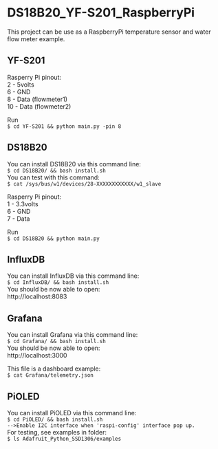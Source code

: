 # DS18B20_YF-S201_RaspberryPi
This project can be use as a RaspberryPi temperature sensor and water flow meter example. 

## YF-S201
Rasperry Pi pinout:<br>
2 - 5volts<br>
6 - GND<br>
8  - Data (flowmeter1)<br>
10 - Data (flowmeter2)<br>

Run<br>
`
$ cd YF-S201 && python main.py -pin 8
`

## DS18B20
You can install DS18B20 via this command line:<br>
`
$ cd DS18B20/ && bash install.sh
`
<br>You can test with this command:<br>
`
$ cat /sys/bus/w1/devices/28-XXXXXXXXXXXX/w1_slave
`

Rasperry Pi pinout:<br>
1 - 3.3volts<br>
6 - GND<br>
7 - Data<br>

Run<br>
`
$ cd DS18B20 && python main.py
`

## InfluxDB
You can install InfluxDB via this command line:<br>
`
$ cd InfluxDB/ && bash install.sh
`
<br>You should be now able to open:<br>
http://localhost:8083<br>

## Grafana
You can install Grafana via this command line:<br>
`
$ cd Grafana/ && bash install.sh
`
<br>You should be now able to open:<br>
http://localhost:3000<br>

This file is a dashboard example:<br>
`
$ cat Grafana/telemetry.json
`

## PiOLED
You can install PiOLED via this command line:<br>
`
$ cd PiOLED/ && bash install.sh `<br>
`
-->Enable I2C interface when 'raspi-config' interface pop up.
`
<br>For testing, see examples in folder:<br>
`
$ ls Adafruit_Python_SSD1306/examples
`
